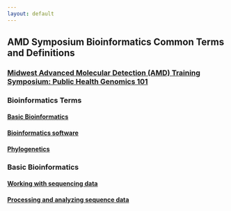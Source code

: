 ```yaml
---
layout: default
---
```


## AMD Symposium Bioinformatics Common Terms and Definitions

### [Midwest Advanced Molecular Detection (AMD) Training Symposium: Public Health Genomics 101](https://amd-midwest.github.io/bioinfo_course/AMD_symposium_5_23_19.html)

### Bioinformatics Terms

#### [Basic Bioinformatics](https://amd-midwest.github.io/bioinfo_course/bioinformatics_terms.html)
#### [Bioinformatics software](https://amd-midwest.github.io/bioinfo_course/common_progs.html)
#### [Phylogenetics](https://amd-midwest.github.io/bioinfo_course/phylo.html)

### Basic Bioinformatics
#### [Working with sequencing data](https://amd-midwest.github.io/bioinfo_course/data.html)
#### [Processing and analyzing sequence data](https://amd-midwest.github.io/bioinfo_course/analysis.html)
